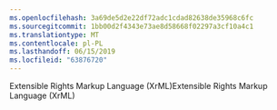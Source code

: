 ```yaml
---
ms.openlocfilehash: 3a69de5d2e22df72adc1cdad82638de35968c6fc
ms.sourcegitcommit: 1bb00d2f4343e73ae8d58668f02297a3cf10a4c1
ms.translationtype: MT
ms.contentlocale: pl-PL
ms.lasthandoff: 06/15/2019
ms.locfileid: "63876720"
---
```

<span data-ttu-id="f2ed4-101">Extensible Rights Markup Language (XrML)</span><span class="sxs-lookup"><span data-stu-id="f2ed4-101">Extensible Rights Markup Language (XrML)</span></span>
